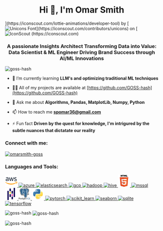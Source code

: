 <h1 align="center">Hi 👋, I'm Omar Smith</h1>
<div align="center> <img src="https://api.iconscout.com/v3/lottie/render?icon=doodle-2&height=64&fill=%2333BEB8&loop=1" alt="github-1" width="48">](https://iconscout.com/lottie-animations/developer-tool) by [<img src="https://iconscout.com/logo/logo-193" alt="Unicons Font" width="48">](https://iconscout.com/contributors/unicons) on [<img src="https://iconscout.com/logo/logo-146" alt="IconScout" width="48"> (https://iconscout.com)
<h3 align="center">A passionate Insights Architect Transforming Data into Value: Data Scientist & ML Engineer Driving Brand Success through AI/ML Innovations</h3>

<p align="left"> <img src="https://komarev.com/ghpvc/?username=goss-hash&label=Profile%20views&color=0e75b6&style=flat" alt="goss-hash" /> </p>

- 🌱 I’m currently learning **LLM's and optimizing traditional ML techniques**

- 👨‍💻 All of my projects are available at [https://github.com/GOSS-hash](https://github.com/GOSS-hash)

- 💬 Ask me about **Algorithms, Pandas, MatplotLib, Numpy, Python**

- 📫 How to reach me **spomar36@gmail.com**

- ⚡ Fun fact **Driven by the quest for knowledge, I'm intrigured by the subtle nuances that dictatate our reality**

<h3 align="left">Connect with me:</h3>
<p align="left">
<a href="https://linkedin.com/in/omarsmith-goss" target="blank"><img align="center" src="https://raw.githubusercontent.com/rahuldkjain/github-profile-readme-generator/master/src/images/icons/Social/linked-in-alt.svg" alt="omarsmith-goss" height="30" width="40" /></a>
</p>

<h3 align="left">Languages and Tools:</h3>
<p align="left"> <a href="https://aws.amazon.com" target="_blank" rel="noreferrer"> <img src="https://raw.githubusercontent.com/devicons/devicon/master/icons/amazonwebservices/amazonwebservices-original-wordmark.svg" alt="aws" width="40" height="40"/> </a> <a href="https://azure.microsoft.com/en-in/" target="_blank" rel="noreferrer"> <img src="https://www.vectorlogo.zone/logos/microsoft_azure/microsoft_azure-icon.svg" alt="azure" width="40" height="40"/> </a> <a href="https://www.elastic.co" target="_blank" rel="noreferrer"> <img src="https://www.vectorlogo.zone/logos/elastic/elastic-icon.svg" alt="elasticsearch" width="40" height="40"/> </a> <a href="https://cloud.google.com" target="_blank" rel="noreferrer"> <img src="https://www.vectorlogo.zone/logos/google_cloud/google_cloud-icon.svg" alt="gcp" width="40" height="40"/> </a> <a href="https://hadoop.apache.org/" target="_blank" rel="noreferrer"> <img src="https://www.vectorlogo.zone/logos/apache_hadoop/apache_hadoop-icon.svg" alt="hadoop" width="40" height="40"/> </a> <a href="https://hive.apache.org/" target="_blank" rel="noreferrer"> <img src="https://www.vectorlogo.zone/logos/apache_hive/apache_hive-icon.svg" alt="hive" width="40" height="40"/> </a> <a href="https://www.w3.org/html/" target="_blank" rel="noreferrer"> <img src="https://raw.githubusercontent.com/devicons/devicon/master/icons/html5/html5-original-wordmark.svg" alt="html5" width="40" height="40"/> </a> <a href="https://www.microsoft.com/en-us/sql-server" target="_blank" rel="noreferrer"> <img src="https://www.svgrepo.com/show/303229/microsoft-sql-server-logo.svg" alt="mssql" width="40" height="40"/> </a> <a href="https://pandas.pydata.org/" target="_blank" rel="noreferrer"> <img src="https://raw.githubusercontent.com/devicons/devicon/2ae2a900d2f041da66e950e4d48052658d850630/icons/pandas/pandas-original.svg" alt="pandas" width="40" height="40"/> </a> <a href="https://www.postgresql.org" target="_blank" rel="noreferrer"> <img src="https://raw.githubusercontent.com/devicons/devicon/master/icons/postgresql/postgresql-original-wordmark.svg" alt="postgresql" width="40" height="40"/> </a> <a href="https://www.python.org" target="_blank" rel="noreferrer"> <img src="https://raw.githubusercontent.com/devicons/devicon/master/icons/python/python-original.svg" alt="python" width="40" height="40"/> </a> <a href="https://pytorch.org/" target="_blank" rel="noreferrer"> <img src="https://www.vectorlogo.zone/logos/pytorch/pytorch-icon.svg" alt="pytorch" width="40" height="40"/> </a> <a href="https://scikit-learn.org/" target="_blank" rel="noreferrer"> <img src="https://upload.wikimedia.org/wikipedia/commons/0/05/Scikit_learn_logo_small.svg" alt="scikit_learn" width="40" height="40"/> </a> <a href="https://seaborn.pydata.org/" target="_blank" rel="noreferrer"> <img src="https://seaborn.pydata.org/_images/logo-mark-lightbg.svg" alt="seaborn" width="40" height="40"/> </a> <a href="https://www.sqlite.org/" target="_blank" rel="noreferrer"> <img src="https://www.vectorlogo.zone/logos/sqlite/sqlite-icon.svg" alt="sqlite" width="40" height="40"/> </a> <a href="https://www.tensorflow.org" target="_blank" rel="noreferrer"> <img src="https://www.vectorlogo.zone/logos/tensorflow/tensorflow-icon.svg" alt="tensorflow" width="40" height="40"/> </a> </p>

<p><img align="left" src="https://github-readme-stats.vercel.app/api/top-langs?username=goss-hash&show_icons=true&locale=en&layout=compact" alt="goss-hash" /></p>

<p>&nbsp;<img align="center" src="https://github-readme-stats.vercel.app/api?username=goss-hash&show_icons=true&locale=en" alt="goss-hash" /></p>

<p><img align="center" src="https://github-readme-streak-stats.herokuapp.com/?user=goss-hash&" alt="goss-hash" /></p>
